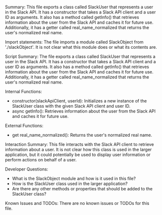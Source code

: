 Summary:
This file exports a class called SlackUser that represents a user in the Slack API. It has a constructor that takes a Slack API client and a user ID as arguments. It also has a method called getInfo() that retrieves information about the user from the Slack API and caches it for future use. Additionally, it has a getter called real_name_normalized that returns the user's normalized real name.

Import statements:
The file imports a module called SlackObject from './slackObject'. It is not clear what this module does or what its contents are.

Script Summary:
The file exports a class called SlackUser that represents a user in the Slack API. It has a constructor that takes a Slack API client and a user ID as arguments. It also has a method called getInfo() that retrieves information about the user from the Slack API and caches it for future use. Additionally, it has a getter called real_name_normalized that returns the user's normalized real name.

Internal Functions:
- constructor(slackApiClient, userId): Initializes a new instance of the SlackUser class with the given Slack API client and user ID.
- async getInfo(): Retrieves information about the user from the Slack API and caches it for future use.

External Functions:
- get real_name_normalized(): Returns the user's normalized real name.

Interaction Summary:
This file interacts with the Slack API client to retrieve information about a user. It is not clear how this class is used in the larger application, but it could potentially be used to display user information or perform actions on behalf of a user.

Developer Questions:
- What is the SlackObject module and how is it used in this file?
- How is the SlackUser class used in the larger application?
- Are there any other methods or properties that should be added to the SlackUser class?

Known Issues and TODOs:
There are no known issues or TODOs for this file.